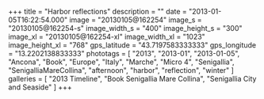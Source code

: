 +++
title = "Harbor reflections"
description = ""
date = "2013-01-05T16:22:54.000"
image = "20130105@162254"
image_s = "20130105@162254-s"
image_width_s = "400"
image_height_s = "300"
image_xl = "20130105@162254-xl"
image_width_xl = "1023"
image_height_xl = "768"
gps_latitude = "43.7197583333333"
gps_longitude = "13.2202138833333"
phototags = [ "2013", "2013-01", "2013-01-05", "Ancona", "Book", "Europe", "Italy", "Marche", "Micro 4", "Senigallia", "SenigalliaMareCollina", "afternoon", "harbor", "reflection", "winter" ]
galleries = [ "2013 Timeline", "Book Senigallia Mare Collina", "Senigallia City and Seaside" ]
+++
